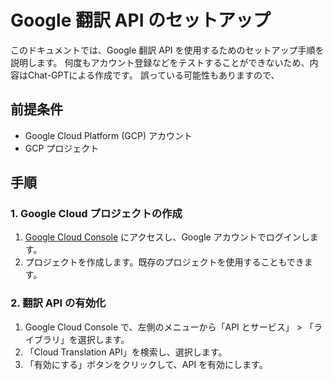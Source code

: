 # Google 翻訳 API のセットアップ

このドキュメントでは、Google 翻訳 API を使用するためのセットアップ手順を説明します。
何度もアカウント登録などをテストすることができないため、内容はChat-GPTによる作成です。
誤っている可能性もありますので、

## 前提条件

- Google Cloud Platform (GCP) アカウント
- GCP プロジェクト

## 手順

### 1. Google Cloud プロジェクトの作成

1. [Google Cloud Console](https://console.cloud.google.com/) にアクセスし、Google アカウントでログインします。
2. プロジェクトを作成します。既存のプロジェクトを使用することもできます。

### 2. 翻訳 API の有効化

1. Google Cloud Console で、左側のメニューから「API とサービス」 > 「ライブラリ」を選択します。
2. 「Cloud Translation API」を検索し、選択します。
3. 「有効にする」ボタンをクリックして、API を有効にします。



